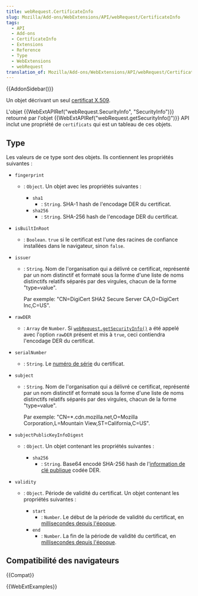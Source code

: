 ```yaml
---
title: webRequest.CertificateInfo
slug: Mozilla/Add-ons/WebExtensions/API/webRequest/CertificateInfo
tags:
  - API
  - Add-ons
  - CertificateInfo
  - Extensions
  - Reference
  - Type
  - WebExtensions
  - webRequest
translation_of: Mozilla/Add-ons/WebExtensions/API/webRequest/CertificateInfo
---
```


{{AddonSidebar()}}

Un objet décrivant un seul [certificat X.509](https://tools.ietf.org/html/rfc5280).

L'objet {{WebExtAPIRef("webRequest.SecurityInfo", "SecurityInfo")}} retourné par l'objet {{WebExtAPIRef("webRequest.getSecurityInfo()")}} API inclut une propriété de `certificats` qui est un tableau de ces objets.

## Type

Les valeurs de ce type sont des objets. Ils contiennent les propriétés suivantes :

- `fingerprint`

  - : `Object`. Un objet avec les propriétés suivantes :

    - `sha1`
      - : `String`. SHA-1 hash de l'encodage DER du certificat.
    - `sha256`
      - : `String`. SHA-256 hash de l'encodage DER du certificat.

- `isBuiltInRoot`
  - : `Boolean`. `true` si le certificat est l'une des racines de confiance installées dans le navigateur, sinon `false`.
- `issuer`

  - : `String`. Nom de l'organisation qui a délivré ce certificat, représenté par un nom distinctif et formaté sous la forme d'une liste de noms distinctifs relatifs séparés par des virgules, chacun de la forme "type=value".

    Par exemple: "CN=DigiCert SHA2 Secure Server CA,O=DigiCert Inc,C=US".

- `rawDER`
  - : `Array` de `Number`. Si [`webRequest.getSecurityInfo()`](/fr/Add-ons/WebExtensions/API/webRequest/getSecurityInfo) a été appelé avec l'option `rawDER` présent et mis à `true`, ceci contiendra l'encodage DER du certificat.
- `serialNumber`
  - : `String`. Le [numéro de série](https://tools.ietf.org/html/rfc5280#section-4.1.2.2) du certificat.
- `subject`

  - : `String`. Nom de l'organisation qui a délivré ce certificat, représenté par un nom distinctif et formaté sous la forme d'une liste de noms distinctifs relatifs séparés par des virgules, chacun de la forme "type=value".

    Par exemple: "CN=\*.cdn.mozilla.net,O=Mozilla Corporation,L=Mountain View,ST=California,C=US".

- `subjectPublicKeyInfoDigest`

  - : `Object`. Un objet contenant les propriétés suivantes :

    - `sha256`
      - : `String`. Base64 encodé SHA-256 hash de l'[information de clé publique](https://tools.ietf.org/html/rfc5280#section-4.1.2.7) codée DER.

- `validity`

  - : `Object`. Période de validité du certificat. Un objet contenant les propriétés suivantes :

    - `start`
      - : `Number`. Le début de la période de validité du certificat, en [millisecondes depuis l'époque](https://en.wikipedia.org/wiki/Unix_time).
    - `end`
      - : `Number`. La fin de la période de validité du certificat, en [millisecondes depuis l'époque](https://en.wikipedia.org/wiki/Unix_time).

## Compatibilité des navigateurs

{{Compat}}

{{WebExtExamples}}
